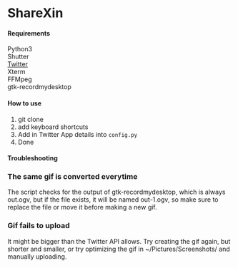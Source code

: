 # ShareXin

#### Requirements
Python3  
Shutter  
[Twitter](https://github.com/sixohsix/twitter)  
Xterm  
FFMpeg  
gtk-recordmydesktop  


#### How to use
1. git clone
2. add keyboard shortcuts
3. Add in Twitter App details into `config.py`
4. Done

#### Troubleshooting
### The same gif is converted everytime
The script checks for the output of gtk-recordmydesktop, which is always out.ogv, but if the file exists, it will be named out-1.ogv, so make sure to replace the file or move it before making a new gif.

### Gif fails to upload
It might be bigger than the Twitter API allows. Try creating the gif again, but shorter and smaller, or try optimizing the gif in ~/Pictures/Screenshots/ and manually uploading.
